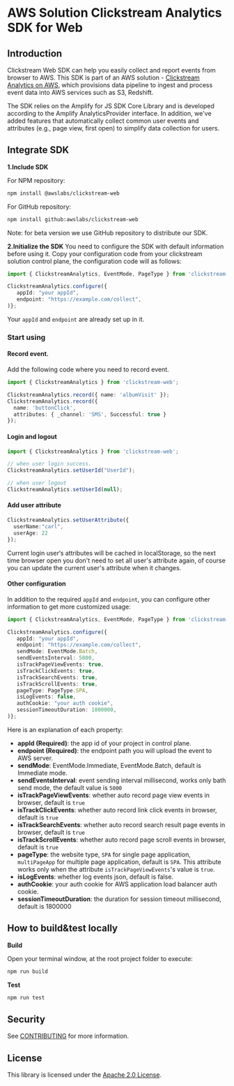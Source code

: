 # AWS Solution Clickstream Analytics SDK for Web

## Introduction

Clickstream Web SDK can help you easily collect and report events from browser to AWS. This SDK is part of an AWS solution - [Clickstream Analytics on AWS](https://github.com/awslabs/clickstream-analytics-on-aws), which provisions data pipeline to ingest and process event data into AWS services such as S3, Redshift.

The SDK relies on the Amplify for JS SDK Core Library and is developed according to the Amplify AnalyticsProvider interface. In addition, we've added features that automatically collect common user events and attributes (e.g., page view, first open) to simplify data collection for users.

## Integrate SDK

**1.Include SDK**

For NPM repository:

```bash
npm install @awslabs/clickstream-web
```

For GitHub repository:

```bash
npm install github:awslabs/clickstream-web
```

Note: for beta version we use GitHub repository to distribute our SDK.

**2.Initialize the SDK**
You need to configure the SDK with default information before using it. Copy your configuration code from your clickstream solution control plane, the configuration code will as follows:

```typescript
import { ClickstreamAnalytics, EventMode, PageType } from 'clickstream-web';

ClickstreamAnalytics.configure({
   appId: "your appId",
   endpoint: "https://example.com/collect",
)};
```

Your `appId` and `endpoint` are already set up in it.

### Start using

#### Record event.

Add the following code where you need to record event.

```typescript
import { ClickstreamAnalytics } from 'clickstream-web';

ClickstreamAnalytics.record({ name: 'albumVisit' });
ClickstreamAnalytics.record({
  name: 'buttonClick',
  attributes: { _channel: 'SMS', Successful: true }
});
```

#### Login and logout

```typescript
import { ClickstreamAnalytics } from 'clickstream-web';

// when user login success.
ClickstreamAnalytics.setUserId("UserId");

// when user logout
ClickstreamAnalytics.setUserId(null);
```

#### Add user attribute

```typescript
ClickstreamAnalytics.setUserAttribute({
  userName:"carl",
  userAge: 22
});
```

Current login user‘s attributes will be cached in localStorage, so the next time browser open you don't need to set all user's attribute again, of course you can update the current user's attribute when it changes.

#### Other configuration
In addition to the required `appId` and `endpoint`, you can configure other information to get more customized usage:

```typescript
import { ClickstreamAnalytics, EventMode, PageType } from 'clickstream-web';

ClickstreamAnalytics.configure({
   appId: "your appId",
   endpoint: "https://example.com/collect",
   sendMode: EventMode.Batch,
   sendEventsInterval: 5000,
   isTrackPageViewEvents: true,
   isTrackClickEvents: true,
   isTrackSearchEvents: true,
   isTrackScrollEvents: true,
   pageType: PageType.SPA,
   isLogEvents: false,
   authCookie: "your auth cookie",
   sessionTimeoutDuration: 1800000,
)};
```

Here is an explanation of each property:

- **appId (Required)**: the app id of your project in control plane.
- **endpoint (Required)**: the endpoint path you will upload the event to AWS server.
- **sendMode**: EventMode.Immediate, EventMode.Batch, default is Immediate mode.
- **sendEventsInterval**: event sending interval millisecond, works only bath send mode, the default value is `5000`
- **isTrackPageViewEvents**: whether auto record page view events in browser, default is `true`
- **isTrackClickEvents**: whether auto record link click events in browser, default is `true`
- **isTrackSearchEvents**: whether auto record search result page events in browser, default is `true`
- **isTrackScrollEvents**: whether auto record page scroll events in browser, default is `true`
- **pageType**: the website type, `SPA` for single page application, `multiPageApp` for multiple page application, default is `SPA`. This attribute works only when the attribute `isTrackPageViewEvents`'s value is `true`.
- **isLogEvents**: whether log events json, default is false.
- **authCookie**: your auth cookie for AWS application load balancer auth cookie.
- **sessionTimeoutDuration**: the duration for session timeout millisecond, default is 1800000


## How to build&test locally

**Build**

Open your terminal window, at the root project folder to execute: 

```bash
npm run build
```

**Test**

```bash
npm run test
```

## Security

See [CONTRIBUTING](CONTRIBUTING.md#security-issue-notifications) for more information.

## License

This library is licensed under the [Apache 2.0 License](./LICENSE).
